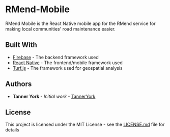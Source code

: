 # RMend-Mobile

RMend Mobile is the React Native mobile app for the RMend service for making local communities' road maintenance easier.

## Built With

* [Firebase](https://firebase.google.com/) - The backend framework used
* [React Native](https://reactnative.dev/) - The frontend/mobile framework used
* [Turf.js](https://turfjs.org/) - The framework used for geospatial analysis


## Authors

* **Tanner York** - *Initial work* - [TannerYork](https://github.com/TannerYork)

## License

This project is licensed under the MIT License - see the [LICENSE.md](LICENSE.md) file for details
